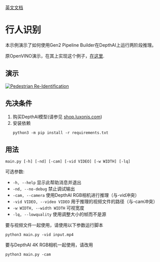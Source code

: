 [英文文档](README.md)

# 行人识别

本示例演示了如何使用Gen2 Pipeline Builder在DepthAI上运行两阶段推理。

原OpenVINO演示，在其上实现这个例子，[在这里](https://docs.openvinotoolkit.org/2020.1/_demos_pedestrian_tracker_demo_README.html).

## 演示

[![Pedestrian Re-Identification](https://user-images.githubusercontent.com/32992551/108567421-71e6b180-72c5-11eb-8af0-c6e5c3382874.png)](https://www.youtube.com/watch?v=QlXGtMWVV18 "Person Re-ID on DepthAI")

## 先决条件

1. 购买DepthAI模型(请参见 [shop.luxonis.com](https://shop.luxonis.com/))
2. 安装依赖
   ```
   python3 -m pip install -r requirements.txt
   ```

## 用法

```
main.py [-h] [-nd] [-cam] [-vid VIDEO] [-w WIDTH] [-lq]
```

可选参数:
 - `-h, --help`      显示此帮助消息并退出
 - `-nd, --no-debug` 禁止调试输出
 - `-cam, --camera`  使用DepthAI RGB相机进行推理（与-vid冲突）
 - `-vid VIDEO, --video VIDEO` 用于推理的视频文件的路径（与-cam冲突）
 - `-w WIDTH, --width WIDTH` 可视宽度
 - `-lq, --lowquality` 使用调整大小的帧而不是源


要与视频文件一起使用，请使用以下参数运行脚本

```
python3 main.py -vid input.mp4
```

要与DepthAI 4K RGB相机一起使用，请改用

```
python3 main.py -cam
``` 

